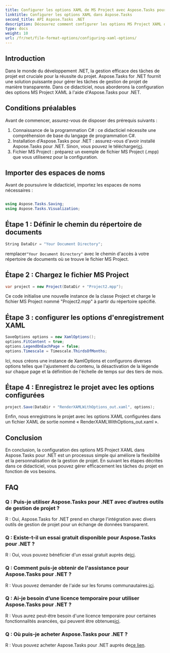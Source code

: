 ```yaml
---
title: Configurer les options XAML de MS Project avec Aspose.Tasks pour .NET
linktitle: Configurer les options XAML dans Aspose.Tasks
second_title: API Aspose.Tasks .NET
description: Découvrez comment configurer les options MS Project XAML dans Aspose.Tasks pour .NET. Améliorez la flexibilité et la personnalisation de la gestion de projet grâce à des conseils étape par étape.
type: docs
weight: 10
url: /fr/net/file-format-options/configuring-xaml-options/
---
```

## Introduction
Dans le monde du développement .NET, la gestion efficace des tâches de projet est cruciale pour la réussite du projet. Aspose.Tasks for .NET fournit une solution puissante pour gérer les tâches de gestion de projet de manière transparente. Dans ce didacticiel, nous aborderons la configuration des options MS Project XAML à l'aide d'Aspose.Tasks pour .NET. 
## Conditions préalables
Avant de commencer, assurez-vous de disposer des prérequis suivants :
1. Connaissance de la programmation C# : ce didacticiel nécessite une compréhension de base du langage de programmation C#.
2.  Installation d'Aspose.Tasks pour .NET : assurez-vous d'avoir installé Aspose.Tasks pour .NET. Sinon, vous pouvez le télécharger[ici](https://releases.aspose.com/tasks/net/).
3. Fichier MS Project : préparez un exemple de fichier MS Project (.mpp) que vous utiliserez pour la configuration.
## Importer des espaces de noms
Avant de poursuivre le didacticiel, importez les espaces de noms nécessaires :
```csharp

using Aspose.Tasks.Saving;
using Aspose.Tasks.Visualization;
```
## Étape 1 : Définir le chemin du répertoire de documents
```csharp
String DataDir = "Your Document Directory";
```
 remplacer`"Your Document Directory"` avec le chemin d'accès à votre répertoire de documents où se trouve le fichier MS Project.
## Étape 2 : Chargez le fichier MS Project
```csharp
var project = new Project(DataDir + "Project2.mpp");
```
Ce code initialise une nouvelle instance de la classe Project et charge le fichier MS Project nommé "Project2.mpp" à partir du répertoire spécifié.
## Étape 3 : configurer les options d'enregistrement XAML
```csharp
SaveOptions options = new XamlOptions();
options.FitContent = true;
options.LegendOnEachPage = false;
options.Timescale = Timescale.ThirdsOfMonths;
```
Ici, nous créons une instance de XamlOptions et configurons diverses options telles que l'ajustement du contenu, la désactivation de la légende sur chaque page et la définition de l'échelle de temps sur des tiers de mois.
## Étape 4 : Enregistrez le projet avec les options configurées
```csharp
project.Save(DataDir + "RenderXAMLWithOptions_out.xaml", options);
```
Enfin, nous enregistrons le projet avec les options XAML configurées dans un fichier XAML de sortie nommé « RenderXAMLWithOptions_out.xaml ».
## Conclusion
En conclusion, la configuration des options MS Project XAML dans Aspose.Tasks pour .NET est un processus simple qui améliore la flexibilité et la personnalisation de la gestion de projet. En suivant les étapes décrites dans ce didacticiel, vous pouvez gérer efficacement les tâches du projet en fonction de vos besoins.

## FAQ

### Q : Puis-je utiliser Aspose.Tasks pour .NET avec d’autres outils de gestion de projet ?

R : Oui, Aspose.Tasks for .NET prend en charge l'intégration avec divers outils de gestion de projet pour un échange de données transparent.

### Q : Existe-t-il un essai gratuit disponible pour Aspose.Tasks pour .NET ?

 R : Oui, vous pouvez bénéficier d'un essai gratuit auprès de[ici](https://releases.aspose.com/).

### Q : Comment puis-je obtenir de l'assistance pour Aspose.Tasks pour .NET ?

 R : Vous pouvez demander de l'aide sur les forums communautaires.[ici](https://forum.aspose.com/c/tasks/15).

### Q : Ai-je besoin d’une licence temporaire pour utiliser Aspose.Tasks pour .NET ?

R : Vous aurez peut-être besoin d'une licence temporaire pour certaines fonctionnalités avancées, qui peuvent être obtenues[ici](https://purchase.aspose.com/temporary-license/).

### Q : Où puis-je acheter Aspose.Tasks pour .NET ?

 R : Vous pouvez acheter Aspose.Tasks pour .NET auprès de[ce lien](https://purchase.aspose.com/buy).